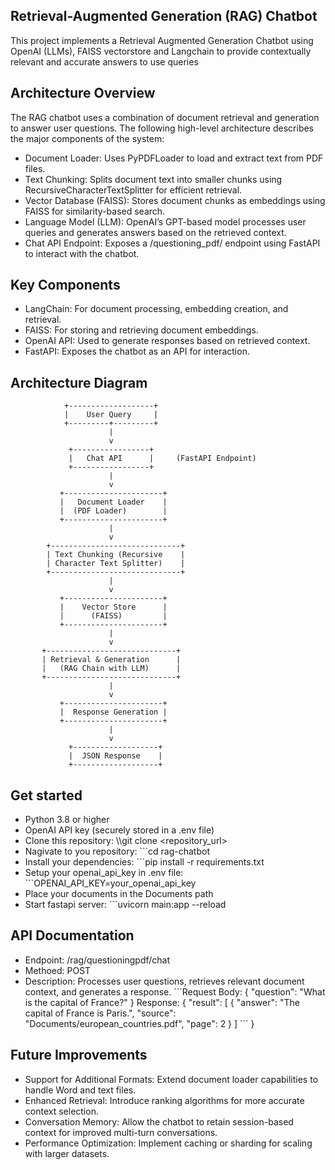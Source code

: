## Retrieval-Augmented Generation (RAG) Chatbot
This project implements a Retrieval Augmented Generation Chatbot using OpenAI (LLMs), FAISS vectorstore and Langchain to provide contextually relevant and accurate answers to use queries
## Architecture Overview
The RAG chatbot uses a combination of document retrieval and generation to answer user questions. The following high-level architecture describes the major components of the system:
- Document Loader: Uses PyPDFLoader to load and extract text from PDF files.
- Text Chunking: Splits document text into smaller chunks using RecursiveCharacterTextSplitter for efficient retrieval.
- Vector Database (FAISS): Stores document chunks as embeddings using FAISS for similarity-based search.
- Language Model (LLM): OpenAI’s GPT-based model processes user queries and generates answers based on the retrieved context.
- Chat API Endpoint: Exposes a /questioning_pdf/ endpoint using FastAPI to interact with the chatbot.
## Key Components
- LangChain: For document processing, embedding creation, and retrieval.
- FAISS: For storing and retrieving document embeddings.
- OpenAI API: Used to generate responses based on retrieved context.
- FastAPI: Exposes the chatbot as an API for interaction.
## Architecture Diagram

                +-------------------+
                |    User Query     |
                +---------+---------+
                          |
                          v
                 +-----------------+
                 |   Chat API      |     (FastAPI Endpoint)
                 +-----------------+
                          |
                          v
               +----------------------+
               |   Document Loader    |
               |  (PDF Loader)        |
               +----------------------+
                          |
                          v
            +-----------------------------+
            | Text Chunking (Recursive    |
            | Character Text Splitter)    |
            +-----------------------------+
                          |
                          v
               +----------------------+
               |    Vector Store      |
               |      (FAISS)         |
               +----------------------+
                          |
                          v
           +-----------------------------+
           | Retrieval & Generation      |
           |   (RAG Chain with LLM)      |
           +-----------------------------+
                          |
                          v
               +----------------------+
               |  Response Generation |
               +----------------------+
                          |
                          v
                 +-------------------+
                 |  JSON Response    |
                 +-------------------+
## Get started
- Python 3.8 or higher
- OpenAI API key (securely stored in a .env file)
- Clone this repository:
  \\\git clone <repository_url>
- Nagivate to you repository:
  \`\`\`cd rag-chatbot
- Install your dependencies:
  \`\`\`pip install -r requirements.txt
- Setup your openai_api_key in .env file:
  \`\`\`OPENAI_API_KEY=your_openai_api_key
- Place your documents in the Documents path
- Start fastapi server:
  \`\`\`uvicorn main:app --reload
## API Documentation
- Endpoint: /rag/questioningpdf/chat
- Methoed: POST
- Description: Processes user questions, retrieves relevant document context, and generates a response.
    \`\`\`Request Body:
        {
            "question": "What is the capital of France?"
        }
    Response:
        {
            "result": [
            {
                "answer": "The capital of France is Paris.",
                "source": "Documents/european_countries.pdf",
                "page": 2
            }
            ]
  \`\`\` }
## Future Improvements
- Support for Additional Formats: Extend document loader capabilities to handle Word and text files.
- Enhanced Retrieval: Introduce ranking algorithms for more accurate context selection.
- Conversation Memory: Allow the chatbot to retain session-based context for improved multi-turn conversations.
- Performance Optimization: Implement caching or sharding for scaling with larger datasets.


    



